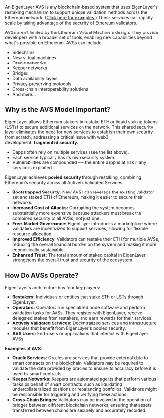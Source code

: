 An EigenLayer AVS is any blockchain-based system that uses EigenLayer's restaking mechanism to support unique validation methods across the Ethereum network. ([Click here for examples.](https://holesky.eigenlayer.xyz/avs)) These services can rapidly scale by taking advantage of the security of Ethereum validators.

AVSs aren't limited by the Ethereum Virtual Machine's design. They provide developers with a broader set of tools, enabling new capabilities beyond what's possible on Ethereum. AVSs can include:

-   Sidechains
-   New virtual machines
-   Oracle networks
-   Keeper networks
-   Bridges
-   Data availability layers
-   Privacy-preserving protocols
-   Cross-chain interoperability solutions
-   And more...

**Why is the AVS Model Important?**
-----------------------------------

EigenLayer allows Ethereum stakers to restake ETH or liquid staking tokens (LSTs) to secure additional services on the network. This shared security layer eliminates the need for new services to establish their own security from scratch, addressing a critical issue with web3 development: **fragmented security.**

-   Dapps often rely on multiple services (see the list above).
-   Each service typically has its own security system.
-   Vulnerabilities are compounded --- the entire dapp is at risk if any service is exploited.


EigenLayer achieves **pooled security** through restaking, combining Ethereum's security across all Actively Validated Services.

-   **Bootstrapped Security:** New AVSs can leverage the existing validator set and staked ETH of Ethereum, making it easier to secure their networks.
-   **Increased Cost of Attacks:** Corrupting the system becomes substantially more expensive because attackers must break the combined security of all AVSs, not just one.
-   **Free-Market Governance:** EigenLayer introduces a marketplace where validators are incentivized to support services, allowing for flexible resource allocation.
-   **Improved Efficiency:** Validators can restake their ETH for multiple AVSs, reducing the overall financial burden on the system and making it more economically sustainable.
-   **Enhanced Trust:** The total amount of staked capital in EigenLayer strengthens the overall trust and security of the ecosystem.

**How Do AVSs Operate?**
------------------------

EigenLayer's architecture has four key players:

-   **Restakers:** Individuals or entities that stake ETH or LSTs through EigenLayer.
-   **Operators:** Operators run specialized node software and perform validation tasks for AVSs. They register with EigenLayer, receive delegated stakes from restakers, and earn rewards for their services.
-   **Actively Validated Services:** Decentralized services and infrastructure modules that benefit from EigenLayer's pooled security.
-   **AVS Users:** End-users or applications that interact with EigenLayer AVSs.




**Examples of AVS**:

-   **Oracle Services**: Oracles are services that provide external data to smart contracts on the blockchain. Validators may be required to validate the data provided by oracles to ensure its accuracy before it is used by smart contracts.
-   **Keeper Networks**: Keepers are automated agents that perform various tasks on behalf of smart contracts, such as liquidating undercollateralized positions or rebalancing portfolios. Validators might be responsible for triggering and verifying these actions.
-   **Cross-Chain Bridges**: Validators may be involved in the operation of bridges between different blockchain networks, ensuring that assets transferred between chains are securely and accurately recorded.